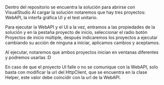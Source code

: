 Dentro del repositorio se encuentra la solución para abrirse con VisualStudio
Al cargar la solución notaremos que hay tres proyectos: WebAPI, la interfa gráfica UI y el test unitario.

Para ejecutar la WebAPI y el UI a la vez, entramos a las propiedades de la solución y en la pestaña proyecto de inicio, seleccionar el radio botón Proyectos de inicio múltiple, después indicaremos los proyectos a ejecutar cambiando su acción de ninguna a iniciar, aplicamos cambios y aceptamos.

Al ejecutar, notaremos que ambos proyectos inician en ventanas diferentes y podremos usarlas :D

En caso de que el proyecto UI falle o no se comunique con la WebAPI, solo basta con modificar la url del HttpClient, que se encuentra en la clase Helper, este valor debe coincidir con la url de la WebAPI.

